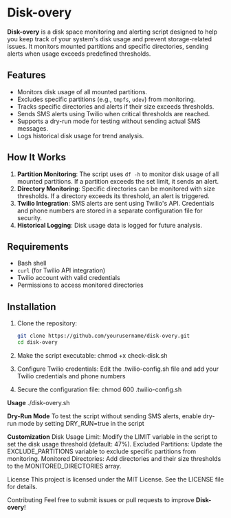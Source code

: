 # Disk-overy

**Disk-overy** is a disk space monitoring and alerting script designed to help you keep track of your system's disk usage and prevent storage-related issues. It monitors mounted partitions and specific directories, sending alerts when usage exceeds predefined thresholds.

## Features
- Monitors disk usage of all mounted partitions.
- Excludes specific partitions (e.g., `tmpfs`, `udev`) from monitoring.
- Tracks specific directories and alerts if their size exceeds thresholds.
- Sends SMS alerts using Twilio when critical thresholds are reached.
- Supports a dry-run mode for testing without sending actual SMS messages.
- Logs historical disk usage for trend analysis.

## How It Works
1. **Partition Monitoring**: The script uses `df -h` to monitor disk usage of all mounted partitions. If a partition exceeds the set limit, it sends an alert.
2. **Directory Monitoring**: Specific directories can be monitored with size thresholds. If a directory exceeds its threshold, an alert is triggered.
3. **Twilio Integration**: SMS alerts are sent using Twilio's API. Credentials and phone numbers are stored in a separate configuration file for security.
4. **Historical Logging**: Disk usage data is logged for future analysis.

## Requirements
- Bash shell
- `curl` (for Twilio API integration)
- Twilio account with valid credentials
- Permissions to access monitored directories

## Installation
1. Clone the repository:
   ```bash
   git clone https://github.com/yourusername/disk-overy.git
   cd disk-overy

2. Make the script executable:
   chmod +x check-disk.sh
   
3. Configure Twilio credentials: Edit the .twilio-config.sh file and add your Twilio credentials and phone numbers

4. Secure the configuration file:
   chmod 600 .twilio-config.sh

**Usage**
./disk-overy.sh

**Dry-Run Mode**
To test the script without sending SMS alerts, enable dry-run mode by setting DRY_RUN=true in the script

**Customization**
Disk Usage Limit: Modify the LIMIT variable in the script to set the disk usage threshold (default: 47%).
Excluded Partitions: Update the EXCLUDE_PARTITIONS variable to exclude specific partitions from monitoring.
Monitored Directories: Add directories and their size thresholds to the MONITORED_DIRECTORIES array.

License
This project is licensed under the MIT License. See the LICENSE file for details.

Contributing
Feel free to submit issues or pull requests to improve **Disk-overy**!
   
